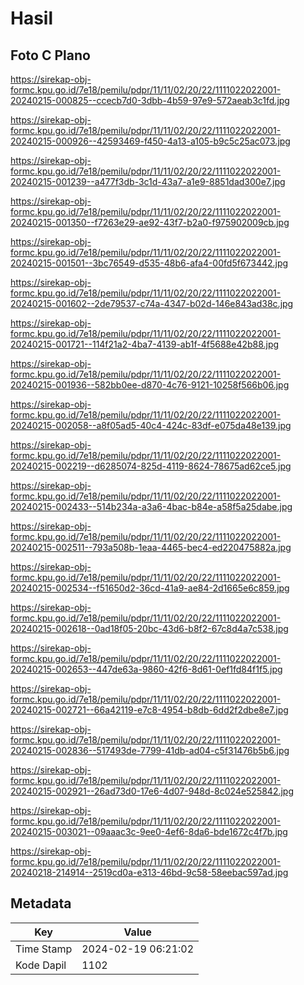 # Hasil

## Foto C Plano

https://sirekap-obj-formc.kpu.go.id/7e18/pemilu/pdpr/11/11/02/20/22/1111022022001-20240215-000825--ccecb7d0-3dbb-4b59-97e9-572aeab3c1fd.jpg

https://sirekap-obj-formc.kpu.go.id/7e18/pemilu/pdpr/11/11/02/20/22/1111022022001-20240215-000926--42593469-f450-4a13-a105-b9c5c25ac073.jpg

https://sirekap-obj-formc.kpu.go.id/7e18/pemilu/pdpr/11/11/02/20/22/1111022022001-20240215-001239--a477f3db-3c1d-43a7-a1e9-8851dad300e7.jpg

https://sirekap-obj-formc.kpu.go.id/7e18/pemilu/pdpr/11/11/02/20/22/1111022022001-20240215-001350--f7263e29-ae92-43f7-b2a0-f975902009cb.jpg

https://sirekap-obj-formc.kpu.go.id/7e18/pemilu/pdpr/11/11/02/20/22/1111022022001-20240215-001501--3bc76549-d535-48b6-afa4-00fd5f673442.jpg

https://sirekap-obj-formc.kpu.go.id/7e18/pemilu/pdpr/11/11/02/20/22/1111022022001-20240215-001602--2de79537-c74a-4347-b02d-146e843ad38c.jpg

https://sirekap-obj-formc.kpu.go.id/7e18/pemilu/pdpr/11/11/02/20/22/1111022022001-20240215-001721--114f21a2-4ba7-4139-ab1f-4f5688e42b88.jpg

https://sirekap-obj-formc.kpu.go.id/7e18/pemilu/pdpr/11/11/02/20/22/1111022022001-20240215-001936--582bb0ee-d870-4c76-9121-10258f566b06.jpg

https://sirekap-obj-formc.kpu.go.id/7e18/pemilu/pdpr/11/11/02/20/22/1111022022001-20240215-002058--a8f05ad5-40c4-424c-83df-e075da48e139.jpg

https://sirekap-obj-formc.kpu.go.id/7e18/pemilu/pdpr/11/11/02/20/22/1111022022001-20240215-002219--d6285074-825d-4119-8624-78675ad62ce5.jpg

https://sirekap-obj-formc.kpu.go.id/7e18/pemilu/pdpr/11/11/02/20/22/1111022022001-20240215-002433--514b234a-a3a6-4bac-b84e-a58f5a25dabe.jpg

https://sirekap-obj-formc.kpu.go.id/7e18/pemilu/pdpr/11/11/02/20/22/1111022022001-20240215-002511--793a508b-1eaa-4465-bec4-ed220475882a.jpg

https://sirekap-obj-formc.kpu.go.id/7e18/pemilu/pdpr/11/11/02/20/22/1111022022001-20240215-002534--f51650d2-36cd-41a9-ae84-2d1665e6c859.jpg

https://sirekap-obj-formc.kpu.go.id/7e18/pemilu/pdpr/11/11/02/20/22/1111022022001-20240215-002618--0ad18f05-20bc-43d6-b8f2-67c8d4a7c538.jpg

https://sirekap-obj-formc.kpu.go.id/7e18/pemilu/pdpr/11/11/02/20/22/1111022022001-20240215-002653--447de63a-9860-42f6-8d61-0ef1fd84f1f5.jpg

https://sirekap-obj-formc.kpu.go.id/7e18/pemilu/pdpr/11/11/02/20/22/1111022022001-20240215-002721--66a42119-e7c8-4954-b8db-6dd2f2dbe8e7.jpg

https://sirekap-obj-formc.kpu.go.id/7e18/pemilu/pdpr/11/11/02/20/22/1111022022001-20240215-002836--517493de-7799-41db-ad04-c5f31476b5b6.jpg

https://sirekap-obj-formc.kpu.go.id/7e18/pemilu/pdpr/11/11/02/20/22/1111022022001-20240215-002921--26ad73d0-17e6-4d07-948d-8c024e525842.jpg

https://sirekap-obj-formc.kpu.go.id/7e18/pemilu/pdpr/11/11/02/20/22/1111022022001-20240215-003021--09aaac3c-9ee0-4ef6-8da6-bde1672c4f7b.jpg

https://sirekap-obj-formc.kpu.go.id/7e18/pemilu/pdpr/11/11/02/20/22/1111022022001-20240218-214914--2519cd0a-e313-46bd-9c58-58eebac597ad.jpg


## Metadata

| Key        | Value               |
| ---------- | ------------------- |
| Time Stamp | 2024-02-19 06:21:02 |
| Kode Dapil | 1102                |



